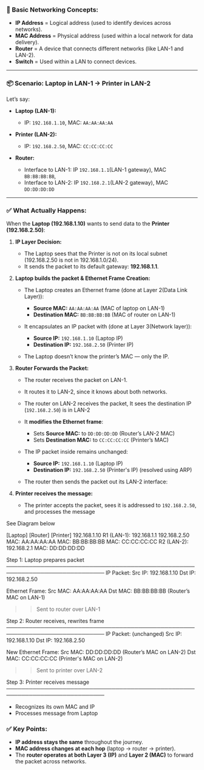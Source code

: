 ### 🔁 Basic Networking Concepts:

* **IP Address** = Logical address (used to identify devices across networks).
* **MAC Address** = Physical address (used within a local network for data delivery).
* **Router** = A device that connects different networks (like LAN-1 and LAN-2).
* **Switch** = Used within a LAN to connect devices.

---

### 📦 Scenario: Laptop in LAN-1 → Printer in LAN-2

Let’s say:

* **Laptop (LAN-1):**
  * IP: `192.168.1.10`, MAC: `AA:AA:AA:AA`

* **Printer (LAN-2):**
  * IP: `192.168.2.50`, MAC: `CC:CC:CC:CC`

* **Router:**
  * Interface to LAN-1: IP `192.168.1.1`(LAN-1 gateway), MAC `BB:BB:BB:BB`,
  * Interface to LAN-2: IP `192.168.2.1`(LAN-2 gateway), MAC `DD:DD:DD:DD`

---

### ✅ What Actually Happens:
When the **Laptop (192.168.1.10)** wants to send data to the **Printer (192.168.2.50)**:


1. **IP Layer Decision:**
   * The Laptop sees that the Printer is not on its local subnet (192.168.2.50 is not in 192.168.1.0/24).
   * It sends the packet to its default gateway: **192.168.1.1**.

2. **Laptop builds the packet & Ethernet Frame Creation:**
    * The Laptop creates an Ethernet frame (done at Layer 2(Data Link Layer)):
      * **Source MAC:** `AA:AA:AA:AA` (MAC of laptop on LAN-1)
      * **Destination MAC:** `BB:BB:BB:BB` (MAC of router on LAN-1)

    * It encapsulates an IP packet with (done at Layer 3(Network layer)):
      * **Source IP:** `192.168.1.10` (Laptop IP)
      * **Destination IP:** `192.168.2.50` (Printer IP)

    * The Laptop doesn’t know the printer’s MAC — only the IP.


3. **Router Forwards the Packet:**
    * The router receives the packet on LAN-1.
    * It routes it to LAN-2, since it knows about both networks.
    * The router on LAN-2 receives the packet, It sees the destination IP (`192.168.2.50`) is in LAN-2
    * It **modifies the Ethernet frame**:

      * Sets **Source MAC:** to `DD:DD:DD:DD` (Router’s LAN-2 MAC)
      * Sets **Destination MAC:** to `CC:CC:CC:CC` (Printer’s MAC)

    * The IP packet inside remains unchanged:
      * **Source IP:** `192.168.1.10` (Laptop IP)
      * **Destination IP:** `192.168.2.50` (Printer's IP) (resolved using ARP)

   * The router then sends the packet out its LAN-2 interface:


4. **Printer receives the message:**
   * The printer accepts the packet, sees it is addressed to `192.168.2.50`, and processes the message


See Diagram below

[Laptop]                            [Router]                            [Printer]
 192.168.1.10                        R1 (LAN-1): 192.168.1.1             192.168.2.50
 MAC: AA:AA:AA:AA                    MAC: BB:BB:BB:BB                    MAC: CC:CC:CC:CC
                                     R2 (LAN-2): 192.168.2.1
                                     MAC: DD:DD:DD:DD

Step 1: Laptop prepares packet
────────────────────────────────────────────────────────────────────────────
IP Packet:
  Src IP: 192.168.1.10
  Dst IP: 192.168.2.50

Ethernet Frame:
  Src MAC: AA:AA:AA:AA
  Dst MAC: BB:BB:BB:BB  (Router’s MAC on LAN-1)

>> Sent to router over LAN-1

Step 2: Router receives, rewrites frame
────────────────────────────────────────────────────────────────────────────
IP Packet: (unchanged)
  Src IP: 192.168.1.10
  Dst IP: 192.168.2.50

New Ethernet Frame:
  Src MAC: DD:DD:DD:DD  (Router’s MAC on LAN-2)
  Dst MAC: CC:CC:CC:CC  (Printer's MAC on LAN-2)

>> Sent to printer over LAN-2

Step 3: Printer receives message
────────────────────────────────────────────────────────────────────────────
- Recognizes its own MAC and IP
- Processes message from Laptop


### ✅ Key Points:

* **IP address stays the same** throughout the journey.
* **MAC address changes at each hop** (laptop → router → printer).
* The **router operates at both Layer 3 (IP)** and **Layer 2 (MAC)** to forward the packet across networks.

